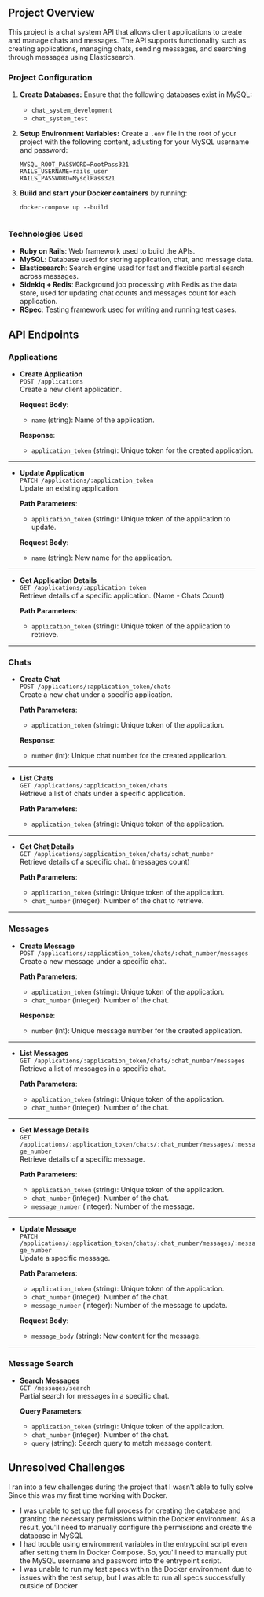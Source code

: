 ## Project Overview

This project is a chat system API that allows client applications to create and manage chats and messages. The API supports functionality such as creating applications, managing chats, sending messages, and searching through messages using Elasticsearch.

### Project Configuration
1. **Create Databases:**
   Ensure that the following databases exist in MySQL:
   - `chat_system_development`
   - `chat_system_test`

2. **Setup Environment Variables:**
   Create a `.env` file in the root of your project with the following content, adjusting for your MySQL username and password:
   ```env
   MYSQL_ROOT_PASSWORD=RootPass321
   RAILS_USERNAME=rails_user
   RAILS_PASSWORD=MysqlPass321
3. **Build and start your Docker containers** by running:
   ```env
   docker-compose up --build
 
### Technologies Used

- **Ruby on Rails**: Web framework used to build the APIs.
- **MySQL**: Database used for storing application, chat, and message data.
- **Elasticsearch**: Search engine used for fast and flexible partial search across messages.
- **Sidekiq + Redis**: Background job processing with Redis as the data store, used for updating chat counts and messages count for each application.
- **RSpec**: Testing framework used for writing and running test cases.


## API Endpoints

### Applications

- **Create Application**  
  `POST /applications`  
  Create a new client application.

  **Request Body**:  
  - `name` (string): Name of the application.

  **Response**:  
  - `application_token` (string): Unique token for the created application.

---

- **Update Application**  
  `PATCH /applications/:application_token`  
  Update an existing application.

  **Path Parameters**:  
  - `application_token` (string): Unique token of the application to update.

  **Request Body**:  
  - `name` (string): New name for the application.

---

- **Get Application Details**  
  `GET /applications/:application_token`  
  Retrieve details of a specific application. (Name - Chats Count)

  **Path Parameters**:  
  - `application_token` (string): Unique token of the application to retrieve.

---

### Chats

- **Create Chat**  
  `POST /applications/:application_token/chats`  
  Create a new chat under a specific application.

  **Path Parameters**:  
  - `application_token` (string): Unique token of the application.
 
  **Response**:  
  - `number` (int): Unique chat number for the created application.
---

- **List Chats**  
  `GET /applications/:application_token/chats`  
  Retrieve a list of chats under a specific application.

  **Path Parameters**:  
  - `application_token` (string): Unique token of the application.

---

- **Get Chat Details**  
  `GET /applications/:application_token/chats/:chat_number`  
  Retrieve details of a specific chat. (messages count)

  **Path Parameters**:  
  - `application_token` (string): Unique token of the application.  
  - `chat_number` (integer): Number of the chat to retrieve.

---

### Messages

- **Create Message**  
  `POST /applications/:application_token/chats/:chat_number/messages`  
  Create a new message under a specific chat.

  **Path Parameters**:  
  - `application_token` (string): Unique token of the application.  
  - `chat_number` (integer): Number of the chat.

  **Response**:  
  - `number` (int): Unique message number for the created application.
---

- **List Messages**  
  `GET /applications/:application_token/chats/:chat_number/messages`  
  Retrieve a list of messages in a specific chat.

  **Path Parameters**:  
  - `application_token` (string): Unique token of the application.  
  - `chat_number` (integer): Number of the chat.

---

- **Get Message Details**  
  `GET /applications/:application_token/chats/:chat_number/messages/:message_number`  
  Retrieve details of a specific message.

  **Path Parameters**:  
  - `application_token` (string): Unique token of the application.  
  - `chat_number` (integer): Number of the chat.  
  - `message_number` (integer): Number of the message.

---

- **Update Message**  
  `PATCH /applications/:application_token/chats/:chat_number/messages/:message_number`  
  Update a specific message.

  **Path Parameters**:  
  - `application_token` (string): Unique token of the application.  
  - `chat_number` (integer): Number of the chat.  
  - `message_number` (integer): Number of the message to update.

  **Request Body**:  
  - `message_body` (string): New content for the message.

---

### Message Search

- **Search Messages**  
  `GET /messages/search`  
  Partial search for messages in a specific chat.

  **Query Parameters**:
  - `application_token` (string): Unique token of the application.  
  - `chat_number` (integer): Number of the chat.  
  - `query` (string): Search query to match message content.

## Unresolved Challenges
I ran into a few challenges during the project that I wasn't able to fully solve Since this was my first time working with Docker.
  - I was unable to set up the full process for creating the database and granting the necessary permissions within the Docker environment. As a result, you'll need to manually configure the permissions and create the database in MySQL
  - I had trouble using environment variables in the entrypoint script even after setting them in Docker Compose. So, you'll need to manually put the MySQL username and password into the entrypoint script.
  - I was unable to run my test specs within the Docker environment due to issues with the test setup, but I was able to run all specs successfully outside of Docker
